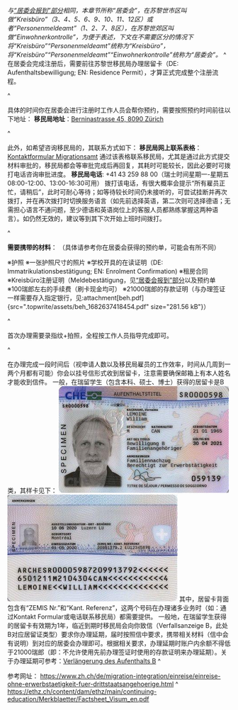 *与[“居委会报到”部分](<25居委会报到.md>)相同，本章节所称“居委会”，在苏黎世市区叫做“Kreisbüro”（3、4、5、6、9、10、11、12区）或者“Personenmeldeamt”（1、2、7、8区），在苏黎世郊区叫做“Einwohnerkontrolle”，为便于表述，下文在不需要区分的情况下将“Kreisbüro”“Personenmeldeamt”统称为“Kreisbüro”，将“Kreisbüro”“Personenmeldeamt”“Einwohnerkontrolle”统称为“居委会”。*
^
在居委会完成注册后，需要前往苏黎世移民局办理居留卡（DE: Aufenthaltsbewilligung; EN: Residence Permit），才算正式完成整个注册流程。

^

具体的时间你在居委会进行注册时工作人员会帮你预约，需要按照预约时间前往以下地址：
**移民局地址**：[Berninastrasse 45, 8090 Zürich](https://goo.gl/maps/CDzxUoomjsara83c7)

^

此外，如希望咨询移民局的，其联系方式如下：
**移民局网上联系表格**：[Kontaktformular Migrationsamt](<https://www.zh.ch/de/migration-integration/kontaktformularmigrationsamt.html>)
通过该表格联系移民局，尤其是通过此方式提交材料审批的，移民局都会等审批完成后再回复，其耗时可能较长，因此必要时可拨打电话咨询审批进度。
**移民局电话**: +41 43 259 88 00（瑞士时间星期一-星期五 08:00-12:00、13:00-16:30可用）
拨打该电话，有很大概率会提示“所有雇员正忙，请稍后”，此时可耐心等待；如等待较长时间仍未接听的，可尝试挂断并再次拨打，并在再次拨打时切换服务语言（如先前选择英语，第二次则可选择德语；无需担心语言不通问题，至少德语和英语岗位上的客服人员都熟练掌握这两种语言）。如仍然无效的，建议等到其下次开始上班时间拨打。

^

**需要携带的材料**：
（具体请参考你在居委会获得的预约单，可能会有所不同）

※护照
※一张护照尺寸的照片
※学校开具的在读证明（DE: Immatrikulationsbestätigung; EN: Enrolment Confirmation)
※租房合同
※Kreisbüro注册证明（Meldebestätigung，见[“居委会报到”部分](<25居委会报到.md>)以及预约单
※100瑞郎左右的手续费（刷卡现金均可）
※21000瑞郎的存款证明（与办理签证一样需要存入指定银行，见:attachment[beh.pdf]{src=".topwrite/assets/beh_1682637418454.pdf" size="281.56 kB"}）

^

首次办理需要录指纹+拍照，全程按工作人员指导完成即可。

^

在办理完成一段时间后（视申请人数以及移民局雇员的工作效率，时间从几周到一两个月都有可能）你会以挂号信形式收到居留卡，注意需要确保邮箱上有本人姓名才能收到信件。
一般，在瑞留学生（包含本科、硕士、博士）获得的居留卡是B类，其样卡见下：
![](.topwrite/assets/image_1682631028316.png)
![](.topwrite/assets/image_1682631039883.png)
其中，居留卡背面包含有“ZEMIS Nr.”和“Kant. Referenz”，这两个号码在办理诸多业务时（如：通过Kontakt Formular或电话联系移民局）都需要提供。
一般地，在瑞留学生获得的居留卡有效期为1年，临近到期时移民局会向你致信（Verfallsanzeige B，此处B对应居留证类型）要求你办理延期，届时按照信中要求，携带相关材料（信中会有说明）到对应的居委会办理即可。根据相关要求，办理延期时账户内余额不得低于21000瑞郎（即：不允许使用先前办理签证时使用的存款证明来办理延期）。关于办理延期可参考：[Verlängerung des Aufenthalts B](<https://www.stadt-zuerich.ch/prd/de/index/bevoelkerungsamt/umziehenmelden/internationale-kundschaft/verlaengerung_des_aufenthals_b.html>)
^

参考网址：
<https://www.zh.ch/de/migration-integration/einreise/einreise-ohne-erwerbstaetigkeit-fuer-drittstaatsangehoerige.html>
^
<https://ethz.ch/content/dam/ethz/main/continuing-education/Merkblaetter/Factsheet_Visum_en.pdf>
